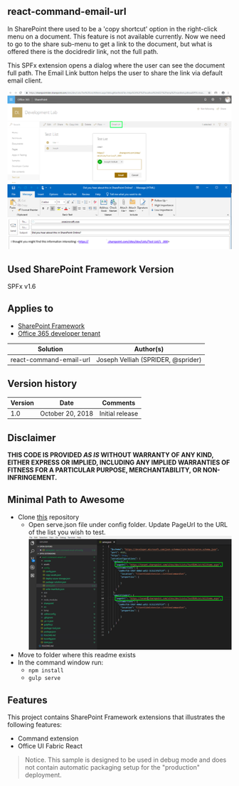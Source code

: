 ## react-command-email-url

In SharePoint there used to be a 'copy shortcut' option in the right-click menu on a document. This feature is not available currently. Now we need to go to the share sub-menu to get a link to the document, but what is offered there is the docidredir link, not the full path.

This SPFx extension opens a dialog where the user can see the document full path. The Email Link button helps the user to share the link via default email client.

![react-command-email-url](./assets/sample.png)
![react-command-email-url](./assets/email.png)

## Used SharePoint Framework Version 
SPFx v1.6

## Applies to

* [SharePoint Framework](http://dev.office.com/sharepoint/docs/spfx/sharepoint-framework-overview)
* [Office 365 developer tenant](http://dev.office.com/sharepoint/docs/spfx/set-up-your-developer-tenant)

Solution|Author(s)
--------|---------
react-command-email-url|Joseph Velliah (SPRIDER, @sprider)

## Version history

Version|Date|Comments
-------|----|--------
1.0|October 20, 2018|Initial release

## Disclaimer
**THIS CODE IS PROVIDED *AS IS* WITHOUT WARRANTY OF ANY KIND, EITHER EXPRESS OR IMPLIED, INCLUDING ANY IMPLIED WARRANTIES OF FITNESS FOR A PARTICULAR PURPOSE, MERCHANTABILITY, OR NON-INFRINGEMENT.**

## Minimal Path to Awesome

- Clone [this](https://github.com/sprider/spfx-extensions/tree/master/react-command-email-url) repository
  - Open serve.json file under config folder. Update PageUrl to the URL of the list you wish to test.
![react-command-email-url](./assets/servejson.png)
- Move to folder where this readme exists
- In the command window run:
  - `npm install`
  - `gulp serve`

## Features
This project contains SharePoint Framework extensions that illustrates the following features:
* Command extension
* Office UI Fabric React

> Notice. This sample is designed to be used in debug mode and does not contain automatic packaging setup for the "production" deployment.



